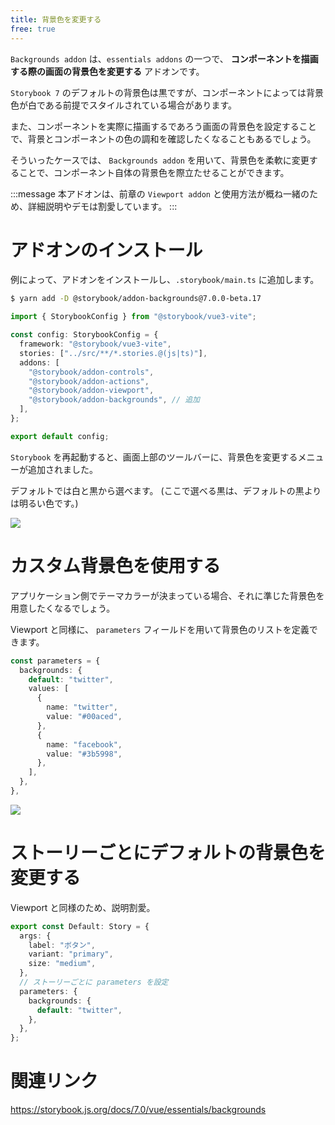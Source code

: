 ```yaml
---
title: 背景色を変更する
free: true
---
```


`Backgrounds addon` は、`essentials addons` の一つで、 **コンポーネントを描画する際の画面の背景色を変更する** アドオンです。

`Storybook 7` のデフォルトの背景色は黒ですが、コンポーネントによっては背景色が白である前提でスタイルされている場合があります。

また、コンポーネントを実際に描画するであろう画面の背景色を設定することで、背景とコンポーネントの色の調和を確認したくなることもあるでしょう。

そういったケースでは、 `Backgrounds addon` を用いて、背景色を柔軟に変更することで、コンポーネント自体の背景色を際立たせることができます。

:::message
本アドオンは、前章の `Viewport addon` と使用方法が概ね一緒のため、詳細説明やデモは割愛しています。
:::

# アドオンのインストール

例によって、アドオンをインストールし、`.storybook/main.ts` に追加します。

```bash
$ yarn add -D @storybook/addon-backgrounds@7.0.0-beta.17
```

```ts:.storybook/main.ts
import { StorybookConfig } from "@storybook/vue3-vite";

const config: StorybookConfig = {
  framework: "@storybook/vue3-vite",
  stories: ["../src/**/*.stories.@(js|ts)"],
  addons: [
    "@storybook/addon-controls",
    "@storybook/addon-actions",
    "@storybook/addon-viewport",
    "@storybook/addon-backgrounds", // 追加
  ],
};

export default config;
```

`Storybook` を再起動すると、画面上部のツールバーに、背景色を変更するメニューが追加されました。

デフォルトでは白と黒から選べます。 (ここで選べる黒は、デフォルトの黒よりは明るい色です。)

![](https://storage.googleapis.com/zenn-user-upload/fad19bf45dad-20221226.gif)

# カスタム背景色を使用する

アプリケーション側でテーマカラーが決まっている場合、それに準じた背景色を用意したくなるでしょう。

Viewport と同様に、 `parameters` フィールドを用いて背景色のリストを定義できます。

```ts
const parameters = {
  backgrounds: {
    default: "twitter",
    values: [
      {
        name: "twitter",
        value: "#00aced",
      },
      {
        name: "facebook",
        value: "#3b5998",
      },
    ],
  },
},
```

![](https://storage.googleapis.com/zenn-user-upload/5a5e94d1b04a-20221226.png)

# ストーリーごとにデフォルトの背景色を変更する

Viewport と同様のため、説明割愛。

```ts
export const Default: Story = {
  args: {
    label: "ボタン",
    variant: "primary",
    size: "medium",
  },
  // ストーリーごとに parameters を設定
  parameters: {
    backgrounds: {
      default: "twitter",
    },
  },
};
```

# 関連リンク

https://storybook.js.org/docs/7.0/vue/essentials/backgrounds
